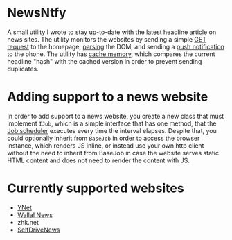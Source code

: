 # NewsNtfy
A small utility I wrote to stay up-to-date with the latest headline article on news sites.
The utility monitors the websites by sending a simple [GET request](https://developer.mozilla.org/en-US/docs/Web/HTTP/Methods/GET) to the homepage, [parsing](https://html-agility-pack.net/) the DOM, and sending a [push notification](https://ntfy.sh/) to the phone. The utility has [cache memory](https://github.com/hanssens/localstorage), which compares the current headline "hash" with the cached version in order to prevent sending duplicates.
 
# Adding support to a news website
In order to add support to a news website, you create a new class that must implement ```IJob```, which is a simple interface that has one method, that the [Job scheduler](https://fluentscheduler.github.io/) executes every time the interval elapses. Despite that, you could optionally inherit from ```BaseJob``` in order to access the browser instance, which renders JS inline, or instead use your own http client without the need to inherit from BaseJob in case the website serves static HTML content and does not need to render the content with JS.

# Currently supported websites
- [YNet](https://www.ynet.co.il/home/0,7340,L-8,00.html)
- [Walla! News](https://www.walla.co.il/)
- zhk.net
- [SelfDriveNews](https://selfdrivenews.com/)
